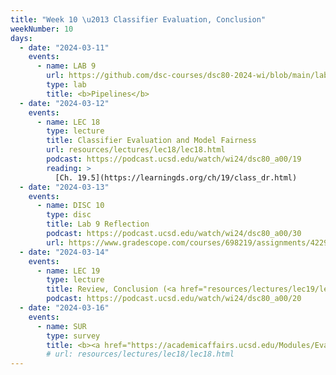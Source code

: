 ```yaml
---
title: "Week 10 \u2013 Classifier Evaluation, Conclusion"
weekNumber: 10
days:
  - date: "2024-03-11"
    events:
      - name: LAB 9
        url: https://github.com/dsc-courses/dsc80-2024-wi/blob/main/labs/lab09/lab.ipynb
        type: lab
        title: <b>Pipelines</b>
  - date: "2024-03-12"
    events:
      - name: LEC 18
        type: lecture
        title: Classifier Evaluation and Model Fairness
        url: resources/lectures/lec18/lec18.html
        podcast: https://podcast.ucsd.edu/watch/wi24/dsc80_a00/19
        reading: >
          [Ch. 19.5](https://learningds.org/ch/19/class_dr.html)
  - date: "2024-03-13"
    events:
      - name: DISC 10
        type: disc
        title: Lab 9 Reflection
        podcast: https://podcast.ucsd.edu/watch/wi24/dsc80_a00/30
        url: https://www.gradescope.com/courses/698219/assignments/4229520
  - date: "2024-03-14"
    events:
      - name: LEC 19
        type: lecture
        title: Review, Conclusion (<a href="resources/lectures/lec19/lec19-blank.pdf">blank</a>, <a href="resources/lectures/lec19/lec19-filled.pdf">filled</a>)
        podcast: https://podcast.ucsd.edu/watch/wi24/dsc80_a00/20
  - date: "2024-03-16"
    events:
      - name: SUR
        type: survey
        title: <b><a href="https://academicaffairs.ucsd.edu/Modules/Evals/">SETs</a> and <a href="https://docs.google.com/forms/d/e/1FAIpQLSe-ADKrha3WLbf1U6mrwxxy7hckSHCsMJfNjs53AoPP0LJABg/viewform">End-of-Quarter Survey</a> (due 8AM)</b>
        # url: resources/lectures/lec18/lec18.html
---
```

